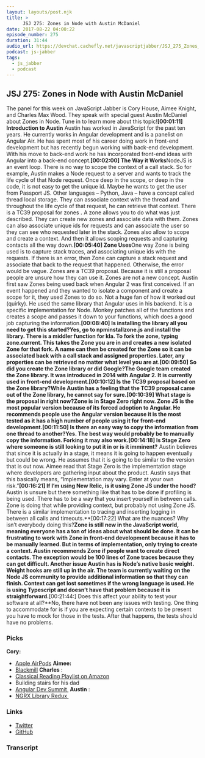 ```yaml
---
layout: layouts/post.njk
title: >
      JSJ 275: Zones in Node with Austin McDaniel
date: 2017-08-22 04:00:22
episode_number: 275
duration: 31:44
audio_url: https://devchat.cachefly.net/javascriptjabber/JSJ_275_Zones_in_Node_with_Austin_McDaniel.mp3
podcast: js-jabber
tags: 
  - js_jabber
  - podcast
---
```


## **JSJ 275: Zones in Node with Austin McDaniel**
The panel for this week on JavaScript Jabber is Cory House, Aimee Knight, and Charles Max Wood. They speak with special guest Austin McDaniel about Zones in Node. Tune in to learn more about this topic!**[00:01:11] Introduction to Austin** Austin has worked in JavaScript for the past ten years. He currently works in Angular development and is a panelist on Angular Air. He has spent most of his career doing work in front-end development but has recently begun working with back-end development. With his move to back-end work he has incorporated front-end ideas with Angular into a back-end concept.**[00:02:00] The Way it Works**NodeJS is an event loop. There is no way to scope the context of a call stack. So for example, Austin makes a Node request to a server and wants to track the life cycle of that Node request. Once deep in the scope, or deep in the code, it is not easy to get the unique id. Maybe he wants to get the user from Passport JS. Other languages – Python, Java – have a concept called thread local storage. They can associate context with the thread and throughout the life cycle of that request, he can retrieve that context. There is a TC39 proposal for zones **.** A zone allows you to do what was just described. They can create new zones and associate data with them. Zones can also associate unique ids for requests and can associate the user so they can see who requested later in the stack. Zones also allow to scope and create a context. And then it allows scoping requests and capturing contacts all the way down.**[00:05:40] Zone Uses**One way Zone is being used is to capture stack traces, and associating unique ids with the requests. If there is an error, then Zone can capture a stack request and associate that back to the request that happened. Otherwise, the error would be vague. Zones are a TC39 proposal. Because it is still a proposal people are unsure how they can use it. Zones are not a new concept. Austin first saw Zones being used back when Angular 2 was first conceived. If an event happened and they wanted to isolate a component and create a scope for it, they used Zones to do so. Not a huge fan of how it worked out (quirky). He used the same library that Angular uses in his backend. It is a specific implementation for Node. Monkey patches all of the functions and creates a scope and passes it down to your functions, which does a good job capturing the information.**[00:08:40] Is installing the library all you need to get this started?**Yes, go to npminstallzone.js and install the library. There is a middler function for kla. To fork the zone, typing zone.current. This takes the Zone you are in and creates a new isolated Zone for that fork. A name can then be created for the Zone so it can be associated back with a call stack and assigned properties. Later, any properties can be retrieved no matter what level you are at.**[00:09:50] So did you create the Zone library or did Google?**The Google team created the Zone library. It was introduced in 2014 with Angular 2. It is currently used in front-end development.**[00:10:12] Is the TC39 proposal based on the Zone library?**While Austin has a feeling that the TC39 proposal came out of the Zone library, he cannot say for sure.**[00:10:39] What stage is the proposal in right now?**Zone is in Stage Zero right now. Zone JS is the most popular version because of its forced adoption to Angular. He recommends people use the Angular version because it is the most tested as it has a high number of people using it for front-end development.**[00:11:50] Is there an easy way to copy the information from one thread to another?**Yes. The best way would probably be to manually copy the information. Forking it may also work.**[00:14:18] Is Stage Zero where someone is still looking to put it in or is it imminent?** Austin believes that since it is actually in a stage, it means it is going to happen eventually but could be wrong. He assumes that it is going to be similar to the version that is out now. Aimee read that Stage Zero is the implementation stage where developers are gathering input about the product. Austin says that this basically means, “Implementation may vary. Enter at your own risk.”**[00:16:21] If I’m using New Relic, is it using Zone JS under the hood?** Austin is unsure but there something like that has to be done if profiling is being used. There has to be a way that you insert yourself in between calls. Zone is doing that while providing context, but probably not using Zone JS. There is a similar implementation to tracing and inserting logging in between all calls and timeouts.**[00:17:22] What are the nuances? Why isn’t everybody doing this?**Zone is still new in the JavaScript world, meaning everyone has a ton of ideas about what should be done. It can be frustrating to work with Zone in front-end development because it has to be manually learned. But in terms of implementation, only trying to create a context. Austin recommends Zone if people want to create direct contacts. The exception would be 100 lines of Zone traces because they can get difficult. Another issue Austin has is Node’s native basic weight. Weight hooks are still up in the air. The team is currently waiting on the Node JS community to provide additional information so that they can finish. Context can get lost sometimes if the wrong language is used. He is using Typescript and doesn’t have that problem because it is straightforward.**[00:21:44:] Does this affect your ability to test your software at all?**No, there have not been any issues with testing. One thing to accommodate for is if you are expecting certain contexts to be present you have to mock for those in the tests. After that happens, the tests should have no problems.
### **Picks**
 **Cory:**
- [Apple AirPods](https://www.apple.com/airpods/)
**Aimee:**
- [Blackmill](https://www.facebook.com/Blackmill-167224433307649/)
**Charles** :
- [Classical Reading Playlist on Amazon](https://www.amazon.com/Classical-for-Reading/dp/B074FDHL2Z)
- Building stairs for his dad
- [Angular Dev Summit&nbsp;](https://angulardevsummit.com/)
**Austin** :
- [NGRX Library Redux&nbsp;](https://github.com/ngrx)

### **Links**

- [Twitter](https://twitter.com/amcdnl?lang=en)
- [GitHub](https://github.com/amcdnl)


### Transcript


